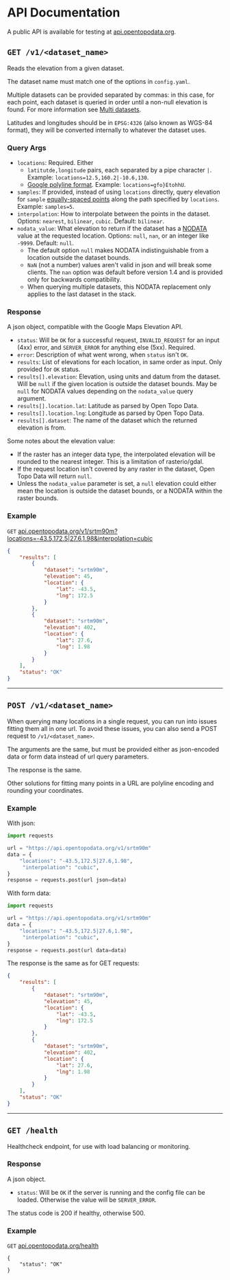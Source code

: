 # API Documentation

A public API is available for testing at [api.opentopodata.org](https://api.opentopodata.org/v1/test-dataset).


## `GET /v1/<dataset_name>`

Reads the elevation from a given dataset.

The dataset name must match one of the options in `config.yaml`. 

Multiple datasets can be provided separated by commas: in this case, for each point, each dataset is queried in order until a non-null elevation is found. For more information see [Multi datasets]('../notes/multiple-datasets.md').

Latitudes and longitudes should be in `EPSG:4326` (also known as WGS-84 format), they will be converted internally to whatever the dataset uses.

### Query Args

* `locations`: Required. Either 
    * `latitutde,longitude` pairs, each separated by a pipe character `|`. Example: `locations=12.5,160.2|-10.6,130`.
    * [Google polyline format](https://developers.google.com/maps/documentation/utilities/polylinealgorithm). Example: `locations=gfo}EtohhU`.
* `samples`: If provided, instead of using `locations` directly, query elevation for `sample` [equally-spaced points](https://www.gpxz.io/blog/sampling-points-on-a-line) along the path specified by `locations`. Example: `samples=5`.
* `interpolation`: How to interpolate between the points in the dataset. Options: `nearest`, `bilinear`, `cubic`. Default: `bilinear`.
* `nodata_value`: What elevation to return if the dataset has a [NODATA](https://desktop.arcgis.com/en/arcmap/10.3/manage-data/raster-and-images/nodata-in-raster-datasets.htm) value at the requested location. Options: `null`, `nan`, or an integer like `-9999`. Default: `null`.
    * The default option `null` makes NODATA indistinguishable from a location outside the dataset bounds. 
    * `NaN` (not a number) values aren't valid in json and will break some clients. The `nan` option was default before version 1.4 and is provided only for backwards compatibility. 
    * When querying multiple datasets, this NODATA replacement only applies to the last dataset in the stack.


 

### Response

A json object, compatible with the Google Maps Elevation API.

* `status`: Will be `OK` for a successful request, `INVALID_REQUEST` for an input (4xx) error, and `SERVER_ERROR` for anything else (5xx). Required.
* `error`: Description of what went wrong, when `status` isn't `OK`.
* `results`: List of elevations for each location, in same order as input. Only provided for `OK` status.
* `results[].elevation`: Elevation, using units and datum from the dataset. Will be `null` if the given location is outside the dataset bounds. May be `null` for NODATA values depending on the `nodata_value` query argument.
* `results[].location.lat`: Latitude as parsed by Open Topo Data.
* `results[].location.lng`: Longitude as parsed by Open Topo Data.
* `results[].dataset`: The name of the dataset which the returned elevation is from.

Some notes about the elevation value:

* If the raster has an integer data type, the interpolated elevation will be rounded to the nearest integer. This is a limitation of rasterio/gdal.
* If the request location isn't covered by any raster in the dataset, Open Topo Data will return `null`.
* Unless the `nodata_value` parameter is set, a `null` elevation could either mean the location is outside the dataset bounds, or a NODATA within the raster bounds. 



### Example

`GET` <a href="https://api.opentopodata.org/v1/srtm90m?locations=-43.5,172.5|27.6,1.98&interpolation=cubic">api.opentopodata.org/v1/srtm90m?locations=-43.5,172.5|27.6,1.98&interpolation=cubic</a>




```json
{
    "results": [
        {
            "dataset": "srtm90m",
            "elevation": 45,
            "location": {
                "lat": -43.5,
                "lng": 172.5
            }
        },
        {
            "dataset": "srtm90m",
            "elevation": 402,
            "location": {
                "lat": 27.6,
                "lng": 1.98
            }
        }
    ],
    "status": "OK"
}
```

---



## `POST /v1/<dataset_name>`

When querying many locations in a single request, you can run into issues fitting them all in one url. To avoid these issues, you can also send a POST request to `/v1/<dataset_name>`.

The arguments are the same, but must be provided either as json-encoded data or form data instead of url query parameters.

The response is the same.

Other solutions for fitting many points in a URL are polyline encoding and rounding your coordinates.


### Example 

With json:

```python
import requests

url = "https://api.opentopodata.org/v1/srtm90m"
data = {
    "locations": "-43.5,172.5|27.6,1.98",
     "interpolation": "cubic",
}
response = requests.post(url json=data)
```


With form data:


```python
import requests

url = "https://api.opentopodata.org/v1/srtm90m"
data = {
    "locations": "-43.5,172.5|27.6,1.98",
     "interpolation": "cubic",
}
response = requests.post(url data=data)
```

The response is the same as for GET requests:

```json
{
    "results": [
        {
            "dataset": "srtm90m",
            "elevation": 45,
            "location": {
                "lat": -43.5,
                "lng": 172.5
            }
        },
        {
            "dataset": "srtm90m",
            "elevation": 402,
            "location": {
                "lat": 27.6,
                "lng": 1.98
            }
        }
    ],
    "status": "OK"
}
```



---


## `GET /health`


Healthcheck endpoint, for use with load balancing or monitoring.


### Response

A json object.

* `status`: Will be `OK` if the server is running and the config file can be loaded. Otherwise the value will be `SERVER_ERROR`.

The status code is 200 if healthy, otherwise 500.

### Example

`GET` <a href="https://api.opentopodata.org/health">api.opentopodata.org/health</a>

```
{
    "status": "OK"
}
```
